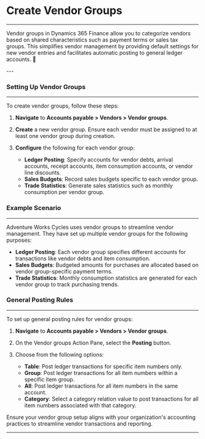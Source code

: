 # Create Vendor Groups
---

<div class="customized-intro-container" id="introduction">
    <p>Vendor groups in Dynamics 365 Finance allow you to categorize vendors based on shared characteristics such as payment terms or sales tax groups. This simplifies vendor management by providing default settings for new vendor entries and facilitates automatic posting to general ledger accounts. 🤗 </p>
</div>
---

### Setting Up Vendor Groups
---

To create vendor groups, follow these steps:

1. **Navigate** to **Accounts payable > Vendors > Vendor groups**.
   
2. **Create** a new vendor group. Ensure each vendor must be assigned to at least one vendor group during creation.

   <!-- ![Screenshot of Vendor groups page](vendor-groups-screenshot.png) -->

3. **Configure** the following for each vendor group:
   - **Ledger Posting**: Specify accounts for vendor debts, arrival accounts, receipt accounts, item consumption accounts, or vendor line discounts.
   - **Sales Budgets**: Record sales budgets specific to each vendor group.
   - **Trade Statistics**: Generate sales statistics such as monthly consumption per vendor group.

### Example Scenario
---

Adventure Works Cycles uses vendor groups to streamline vendor management. They have set up multiple vendor groups for the following purposes:

- **Ledger Posting**: Each vendor group specifies different accounts for transactions like vendor debts and item consumption.
- **Sales Budgets**: Budgeted amounts for purchases are allocated based on vendor group-specific payment terms.
- **Trade Statistics**: Monthly consumption statistics are generated for each vendor group to track purchasing trends.

### General Posting Rules
---

To set up general posting rules for vendor groups:

1. **Navigate** to **Accounts payable > Vendors > Vendor groups**.

2. On the Vendor groups Action Pane, select the **Posting** button.

3. Choose from the following options:
   - **Table**: Post ledger transactions for specific item numbers only.
   - **Group**: Post ledger transactions for all item numbers within a specific item group.
   - **All**: Post ledger transactions for all item numbers in the same account.
   - **Category**: Select a category relation value to post transactions for all item numbers associated with that category.

   <!-- ![Screenshot of Posting options in Vendor groups](vendor-groups-posting-screenshot.png) -->

Ensure your vendor group setup aligns with your organization's accounting practices to streamline vendor transactions and reporting.

---
